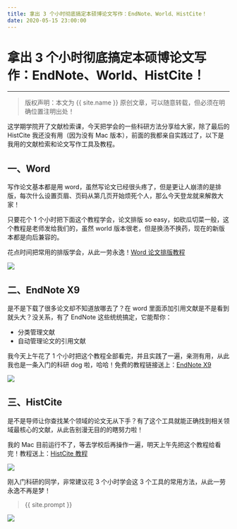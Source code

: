 ```yaml
---
title: 拿出 3 个小时彻底搞定本硕博论文写作：EndNote、World、HistCite！
date: 2020-05-15 23:00:00
---
```

# 拿出 3 个小时彻底搞定本硕博论文写作：EndNote、World、HistCite！
***
> 版权声明：本文为 {{ site.name }} 原创文章，可以随意转载，但必须在明确位置注明出处！

这学期学院开了文献检索课，今天把学会的一些科研方法分享给大家，除了最后的 HistCite 我还没有用（因为没有 Mac 版本），前面的我都亲自实践过了，以下是我用的文献检索和论文写作工具及教程。

## 一、Word

写作论文基本都是用 word，虽然写论文已经很头疼了，但是更让人崩溃的是排版，每次什么设置页眉、页码从第几页开始烦死个人，那么今天登龙就来解救大家！

只要花个 1 个小时把下面这个教程学会，论文排版 so easy，如砍瓜切菜一般，这个教程是老师发给我们的，虽然 world 版本很老，但是换汤不换药，现在的新版本都是向后兼容的。

花点时间把常用的排版学会，从此一劳永逸！[Word 论文排版教程](https://github.com/DLonng/AI-Notes/tree/master/Tools)

![](https://dlonng.oss-cn-shenzhen.aliyuncs.com/blog/world_2003.png)



## 二、EndNote X9

是不是下载了很多论文却不知道放哪去了？在 word 里面添加引用文献是不是看到就头大？没关系，有了 EndNote 这些统统搞定，它能帮你：

- 分类管理文献
- 自动管理论文的引用文献

我今天上午花了 1 个小时把这个教程全部看完，并且实践了一遍，亲测有用，从此我也是一条入门的科研 dog 啦，哈哈！免费的教程链接送上：[EndNote X9](https://github.com/wanzhenchn/EndNote_Tutorial_Hand_by_Hand)

![](https://dlonng.oss-cn-shenzhen.aliyuncs.com/blog/endnote_x9.png)



## 三、HistCite

是不是导师让你查找某个领域的论文无从下手？有了这个工具就能正确找到相关领域最核心的文献，从此告别漫无目的的瞎努力啦！

我的 Mac 目前运行不了，等去学校后再操作一遍，明天上午先把这个教程给看完！教程送上：[HistCite 教程](https://github.com/wanzhenchn/HistCite_Tutorial)

![](https://dlonng.oss-cn-shenzhen.aliyuncs.com/blog/histcite.png)



刚入门科研的同学，非常建议花 3 个小时学会这 3 个工具的常用方法，从此一劳永逸不再是梦！


> {{ site.prompt }}



![](https://dlonng.oss-cn-shenzhen.aliyuncs.com/blog/dlonng_qrcode.jpg#pic_center)